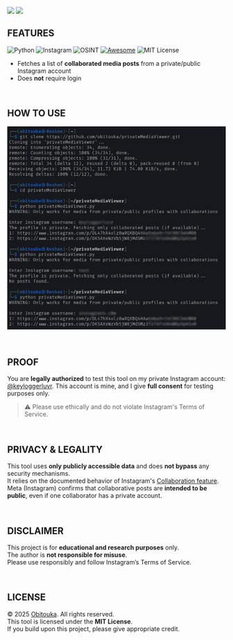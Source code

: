 <p align="left">
  <img src="https://img.shields.io/github/stars/obitouka/InstagramPrivSniffer?style=plastic&color=ffffff&labelColor=000000&logo=github" width="100" />
  <img src="https://img.shields.io/github/forks/obitouka/InstagramPrivSniffer?style=plastic&color=ffffff&labelColor=000000&logo=github" width="100" />
</p>

## FEATURES 
![Python](https://img.shields.io/badge/Built_with-Python-blue?logo=python&logoColor=white&style=plastic)
![Instagram](https://img.shields.io/badge/Target-Instagram-9300FF?style=plastic)
![OSINT](https://img.shields.io/badge/Category-OSINT-ff0004?style=plastic)
[![Awesome](https://awesome.re/badge-flat.svg)](https://awesome.re)
![MIT License](https://img.shields.io/badge/License-MIT-D3FF00.svg?style=plastic)



- Fetches a list of **collaborated media posts** from a private/public Instagram account
- Does **not** require login

<br>

## HOW TO USE

![Example](./img/sample.jpg)

<br>

## PROOF

You are **legally authorized** to test this tool on my private Instagram account: [@keyloggerluvr](https://www.instagram.com/keyloggerluvr).
This account is mine, and I give **full consent** for testing purposes only.
> ⚠️ Please use ethically and do not violate Instagram's Terms of Service.

<br>

## PRIVACY & LEGALITY

This tool uses **only publicly accessible data** and does **not bypass** any security mechanisms.  
It relies on the documented behavior of Instagram's [Collaboration feature](https://help.instagram.com/3526836317546926).  
Meta (Instagram) confirms that collaborative posts are **intended to be public**, even if one collaborator has a private account.

<br>

## DISCLAIMER

This project is for **educational and research purposes** only.  
The author is **not responsible for misuse**.  
Please use responsibly and follow Instagram’s Terms of Service.

<br>

## LICENSE

© 2025 [Obitouka](https://github.com/obitouka). All rights reserved.  
This tool is licensed under the **MIT License**.  
If you build upon this project, please give appropriate credit.
